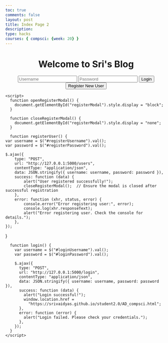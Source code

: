 ```yaml
---
toc: true
comments: false
layout: post
title: Index Page 2
description: 
type: hacks
courses: { compsci: {week: 20} }
---
```



<html>
  <head>
    <script src="https://code.jquery.com/jquery-3.6.4.min.js"></script>
    <style>
      /* Your existing Sass code here */
    </style>
  </head>
  <body>
    <div class="container" style="text-align: center;">
      <center>
        <h1>Welcome to Sri's Blog</h1>
      </center>
      <div id="registerModal" class="modal" style="display: none;">
        <div class="modal-content">
          <span class="close" onclick="closeRegisterModal()">&times;</span>
          <input
            type="text"
            class="input-text"
            id="registerUsername"
            placeholder="Username"
          />
          <input
            type="password"
            class="input-text"
            id="registerPassword"
            placeholder="Password"
          />
<button class="button" onclick="registerUser()">Register</button>
        </div>
      </div>
      <input
        type="text"
        class="input-text"
        id="loginUsername"
        placeholder="Username"
      />
      <input
        type="password"
        class="input-text"
        id="loginPassword"
        placeholder="Password"
      />
      <button class="button" onclick="login()">Login</button>
      <button
        class="button register-button"
        onclick="openRegisterModal()"
      >
        Register New User
      </button>
    </div>

    <script>
      function openRegisterModal() {
        document.getElementById("registerModal").style.display = "block";
      }

      function closeRegisterModal() {
        document.getElementById("registerModal").style.display = "none";
      }

      function registerUser() {
    var username = $("#registerUsername").val();
    var password = $("#registerPassword").val();

    $.ajax({
        type: "POST",
        url: "http://127.0.0.1:5000/users",
        contentType: "application/json",
        data: JSON.stringify({ username: username, password: password }),
        success: function (data) {
            alert("User registered successfully!");
            closeRegisterModal();  // Ensure the modal is closed after successful registration
        },
        error: function (xhr, status, error) {
            console.error("Error registering user:", error);
            console.log(xhr.responseText);
            alert("Error registering user. Check the console for details.");
        },
    });
}


      function login() {
        var username = $("#loginUsername").val();
        var password = $("#loginPassword").val();

        $.ajax({
          type: "POST",
          url: "http://127.0.0.1:5000/login",
          contentType: "application/json",
          data: JSON.stringify({ username: username, password: password }),
          success: function (data) {
            alert("Login successful!");
            window.location.href =
              "https://srivaidyas.github.io/student2.0/AD_compsci.html";
          },
          error: function (error) {
            alert("Login failed. Please check your credentials.");
          },
        });
      }
    </script>
  </body>
</html>
